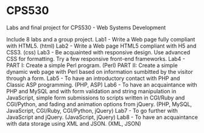 # CPS530
Labs and final project for CPS530 -  Web Systems Development

Include 8 labs and a group project.
Lab1 - Write a Web page fully compliant with HTML5. (html)
Lab2 - Write a Web page HTML5 compliant with H5 and CSS3. (css)
Lab3 - Be acquainted with responsive design.
       Use advanced CSS for formatting.
       Try a few responsive front-end frameworks.
Lab4 - PART I: Create a simple Perl program. (Perl)
       PART II: Create a simple dynamic web page with Perl based on information sumbitted by the visitor through a form.
Lab5 - To have an introductory contact with PHP and Classic ASP programming. (PHP, ASP)
Lab6 - To have an acquaintance with PHP and MySQL and with form validation and string manipulation in JavaScript, simple form submissions to scripts written in CGI/Ruby and CGI/Python, and fading and animation options from jQuery. (PHP, MySQL, JavaScript, CGI/Ruby, CGI/Python, jQuery)
Lab7 - To go further with JavaScript and jQuery. (JavaScript, jQuery)
Lab8 - To have an acquaintance with data storage using XML and JSON. (XML, JSON)

       
